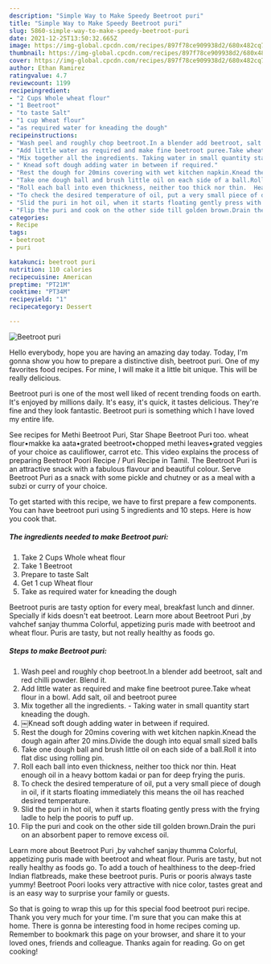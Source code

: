 ```yaml
---
description: "Simple Way to Make Speedy Beetroot puri"
title: "Simple Way to Make Speedy Beetroot puri"
slug: 5860-simple-way-to-make-speedy-beetroot-puri
date: 2021-12-25T13:50:32.665Z
image: https://img-global.cpcdn.com/recipes/897f78ce909938d2/680x482cq70/beetroot-puri-recipe-main-photo.jpg
thumbnail: https://img-global.cpcdn.com/recipes/897f78ce909938d2/680x482cq70/beetroot-puri-recipe-main-photo.jpg
cover: https://img-global.cpcdn.com/recipes/897f78ce909938d2/680x482cq70/beetroot-puri-recipe-main-photo.jpg
author: Ethan Ramirez
ratingvalue: 4.7
reviewcount: 1199
recipeingredient:
- "2 Cups Whole wheat flour"
- "1 Beetroot"
- "to taste Salt"
- "1 cup Wheat flour"
- "as required water for kneading the dough"
recipeinstructions:
- "Wash peel and roughly chop beetroot.In a blender add beetroot, salt and red chilli powder. Blend it."
- "Add little water as required and make fine beetroot puree.Take wheat flour in a bowl. Add salt, oil and beetroot puree"
- "Mix together all the ingredients. Taking water in small quantity start kneading the dough."
- "￼Knead soft dough adding water in between if required."
- "Rest the dough for 20mins covering with wet kitchen napkin.Knead the dough again after 20 mins.Divide the dough into equal small sized balls"
- "Take one dough ball and brush little oil on each side of a ball.Roll it into flat disc using rolling pin."
- "Roll each ball into even thickness, neither too thick nor thin.	Heat enough oil in a heavy bottom kadai or pan for deep frying the puris."
- "To check the desired temperature of oil, put a very small piece of dough in oil, if it starts floating immediately this means the oil has reached desired temperature."
- "Slid the puri in hot oil, when it starts floating gently press with the frying ladle to help the pooris to puff up."
- "Flip the puri and cook on the other side till golden brown.Drain the puri on an absorbent paper to remove excess oil."
categories:
- Recipe
tags:
- beetroot
- puri

katakunci: beetroot puri 
nutrition: 110 calories
recipecuisine: American
preptime: "PT21M"
cooktime: "PT34M"
recipeyield: "1"
recipecategory: Dessert

---
```



![Beetroot puri](https://img-global.cpcdn.com/recipes/897f78ce909938d2/680x482cq70/beetroot-puri-recipe-main-photo.jpg)

Hello everybody, hope you are having an amazing day today. Today, I'm gonna show you how to prepare a distinctive dish, beetroot puri. One of my favorites food recipes. For mine, I will make it a little bit unique. This will be really delicious.

Beetroot puri is one of the most well liked of recent trending foods on earth. It's enjoyed by millions daily. It's easy, it's quick, it tastes delicious. They're fine and they look fantastic. Beetroot puri is something which I have loved my entire life.

See recipes for Methi Beetroot Puri, Star Shape Beetroot Puri too. wheat flour•makke ka aata•grated beetroot•chopped methi leaves•grated veggies of your choice as cauliflower, carrot etc. This video explains the process of preparing Beetroot Poori Recipe / Puri Recipe in Tamil. The Beetroot Puri is an attractive snack with a fabulous flavour and beautiful colour. Serve Beetroot Puri as a snack with some pickle and chutney or as a meal with a subzi or curry of your choice.


To get started with this recipe, we have to first prepare a few components. You can have beetroot puri using 5 ingredients and 10 steps. Here is how you cook that.

<!--inarticleads1-->

##### The ingredients needed to make Beetroot puri:

1. Take 2 Cups Whole wheat flour
1. Take 1 Beetroot
1. Prepare to taste Salt
1. Get 1 cup Wheat flour
1. Take as required water for kneading the dough


Beetroot puris are tasty option for every meal, breakfast lunch and dinner. Specially if kids doesn&#39;t eat beetroot. Learn more about Beetroot Puri ,by vahchef sanjay thumma Colorful, appetizing puris made with beetroot and wheat flour. Puris are tasty, but not really healthy as foods go. 

<!--inarticleads2-->

##### Steps to make Beetroot puri:

1. Wash peel and roughly chop beetroot.In a blender add beetroot, salt and red chilli powder. Blend it.
1. Add little water as required and make fine beetroot puree.Take wheat flour in a bowl. Add salt, oil and beetroot puree
1. Mix together all the ingredients. - Taking water in small quantity start kneading the dough.
1. ￼Knead soft dough adding water in between if required.
1. Rest the dough for 20mins covering with wet kitchen napkin.Knead the dough again after 20 mins.Divide the dough into equal small sized balls
1. Take one dough ball and brush little oil on each side of a ball.Roll it into flat disc using rolling pin.
1. Roll each ball into even thickness, neither too thick nor thin.	Heat enough oil in a heavy bottom kadai or pan for deep frying the puris.
1. To check the desired temperature of oil, put a very small piece of dough in oil, if it starts floating immediately this means the oil has reached desired temperature.
1. Slid the puri in hot oil, when it starts floating gently press with the frying ladle to help the pooris to puff up.
1. Flip the puri and cook on the other side till golden brown.Drain the puri on an absorbent paper to remove excess oil.


Learn more about Beetroot Puri ,by vahchef sanjay thumma Colorful, appetizing puris made with beetroot and wheat flour. Puris are tasty, but not really healthy as foods go. To add a touch of healthiness to the deep-fried Indian flatbreads, make these beetroot puris. Puris or pooris always taste yummy! Beetroot Poori looks very attractive with nice color, tastes great and is an easy way to surprise your family or guests. 

So that is going to wrap this up for this special food beetroot puri recipe. Thank you very much for your time. I'm sure that you can make this at home. There is gonna be interesting food in home recipes coming up. Remember to bookmark this page on your browser, and share it to your loved ones, friends and colleague. Thanks again for reading. Go on get cooking!
